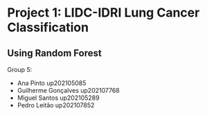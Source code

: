 # Project 1: LIDC-IDRI Lung Cancer Classification

## Using Random Forest

 Group 5:
   - Ana Pinto up202105085
   - Guilherme Gonçalves up202107768
   - Miguel Santos up202105289
   - Pedro Leitão up202107852
